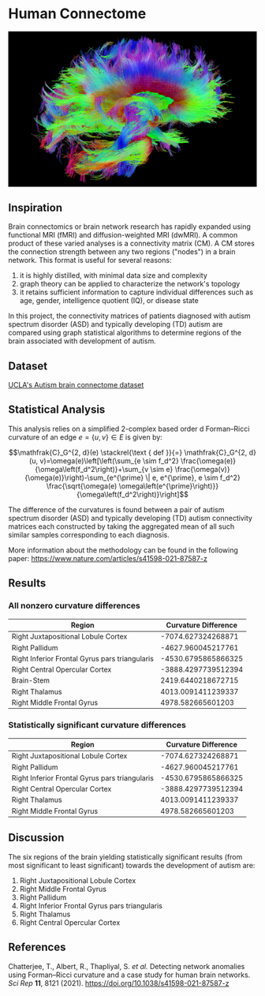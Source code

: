 # Human Connectome
<img src="images/human_connectome.jpeg" style="width:50rem; display: block; margin-left: auto; margin-right: auto;"></img>

## Inspiration
Brain connectomics or brain network research has rapidly expanded using functional MRI (fMRI) and diffusion-weighted MRI (dwMRI). A common product of these varied analyses is a connectivity matrix (CM). A CM stores the connection strength between any two regions ("nodes") in a brain network. This format is useful for several reasons: 
1. it is highly distilled, with minimal data size and complexity
2. graph theory can be applied to characterize the network's topology
3. it retains sufficient information to capture individual differences such as age, gender, intelligence quotient (IQ), or disease state

In this project, the connectivity matrices of patients diagnosed with autism spectrum disorder (ASD) and typically developing (TD) autism are compared using graph statistical algorithms to determine regions of the brain associated with development of autism. 

## Dataset
[UCLA's Autism brain connectome dataset](http://umcd.humanconnectomeproject.org/umcd/default/get_study_data/UCLA_Autism)

## Statistical Analysis
This analysis relies on a simplified 2-complex based order d Forman–Ricci curvature of an edge $e = \{u, v\} \in E$ is given by:

$$\mathfrak{C}_G^{2, d}(e) \stackrel{\text { def }}{=} \mathfrak{C}_G^{2, d}(u, v)=\omega(e)\left[\left(\sum_{e \sim f_d^2} \frac{\omega(e)}{\omega\left(f_d^2\right)}+\sum_{v \sim e} \frac{\omega(v)}{\omega(e)}\right)-\sum_{e^{\prime} \| e, e^{\prime}, e \sim f_d^2} \frac{\sqrt{\omega(e) \omega\left(e^{\prime}\right)}}{\omega\left(f_d^2\right)}\right]$$

The difference of the curvatures is found between a pair of autism spectrum disorder (ASD) and typically developing (TD) autism connectivity matrices each constructed by taking the aggregated mean of all such similar samples corresponding to each diagnosis.

More information about the methodology can be found in the following paper:
https://www.nature.com/articles/s41598-021-87587-z

## Results
### All nonzero curvature differences
| Region                                         | Curvature Difference |
| ---------------------------------------------- | -------------------- |
| Right Juxtapositional Lobule Cortex            | -7074.627324268871   |
| Right Pallidum                                 | -4627.960045217761   |
| Right Inferior Frontal Gyrus pars triangularis | -4530.6795865866325  |
| Right Central Opercular Cortex                 | -3888.4297739512394  |
| Brain-Stem                                     | 2419.6440218672715   |
| Right Thalamus                                 | 4013.0091411239337   |
| Right Middle Frontal Gyrus                     | 4978.582665601203    |

### Statistically significant curvature differences
| Region                                         | Curvature Difference |
| ---------------------------------------------- | -------------------- |
| Right Juxtapositional Lobule Cortex            | -7074.627324268871   |
| Right Pallidum                                 | -4627.960045217761   |
| Right Inferior Frontal Gyrus pars triangularis | -4530.6795865866325  |
| Right Central Opercular Cortex                 | -3888.4297739512394  |
| Right Thalamus                                 | 4013.0091411239337   |
| Right Middle Frontal Gyrus                     | 4978.582665601203    |

## Discussion
The six regions of the brain yielding statistically significant results (from most significant to least significant) towards the development of autism are:
1. Right Juxtapositional Lobule Cortex   
2. Right Middle Frontal Gyrus          
3. Right Pallidum                                 
4. Right Inferior Frontal Gyrus pars triangularis             
5. Right Thalamus   
6. Right Central Opercular Cortex    

## References
Chatterjee, T., Albert, R., Thapliyal, S. *et al.* Detecting network anomalies using Forman–Ricci curvature and a case study for human brain networks. *Sci Rep* **11**, 8121 (2021). https://doi.org/10.1038/s41598-021-87587-z